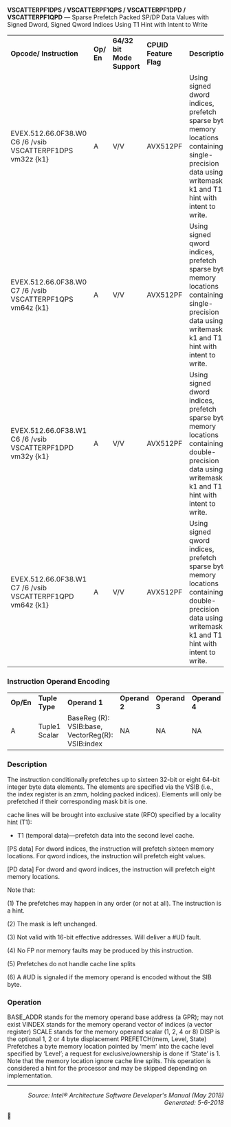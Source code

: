 <b>VSCATTERPF1DPS / VSCATTERPF1QPS / VSCATTERPF1DPD / VSCATTERPF1QPD</b> — Sparse Prefetch Packed SP/DP Data Values with Signed Dword, Signed Qword Indices Using T1 Hint with Intent to Write
<table>
	<tr>
		<td><b>Opcode/ Instruction</b></td>
		<td><b>Op/ En</b></td>
		<td><b>64/32 bit Mode Support</b></td>
		<td><b>CPUID Feature Flag</b></td>
		<td><b>Description</b></td>
	</tr>
	<tr>
		<td>EVEX.512.66.0F38.W0 C6 /6 /vsib VSCATTERPF1DPS vm32z {k1}</td>
		<td>A</td>
		<td>V/V</td>
		<td>AVX512PF</td>
		<td>Using signed dword indices, prefetch sparse byte memory locations containing single-precision data using writemask k1 and T1 hint with intent to write.</td>
	</tr>
	<tr>
		<td>EVEX.512.66.0F38.W0 C7 /6 /vsib VSCATTERPF1QPS vm64z {k1}</td>
		<td>A</td>
		<td>V/V</td>
		<td>AVX512PF</td>
		<td>Using signed qword indices, prefetch sparse byte memory locations containing single-precision data using writemask k1 and T1 hint with intent to write.</td>
	</tr>
	<tr>
		<td>EVEX.512.66.0F38.W1 C6 /6 /vsib VSCATTERPF1DPD vm32y {k1}</td>
		<td>A</td>
		<td>V/V</td>
		<td>AVX512PF</td>
		<td>Using signed dword indices, prefetch sparse byte memory locations containing double-precision data using writemask k1 and T1 hint with intent to write.</td>
	</tr>
	<tr>
		<td>EVEX.512.66.0F38.W1 C7 /6 /vsib VSCATTERPF1QPD vm64z {k1}</td>
		<td>A</td>
		<td>V/V</td>
		<td>AVX512PF</td>
		<td>Using signed qword indices, prefetch sparse byte memory locations containing double-precision data using writemask k1 and T1 hint with intent to write.</td>
	</tr>
</table>


### Instruction Operand Encoding
<table>
	<tr>
		<td><b>Op/En</b></td>
		<td><b>Tuple Type</b></td>
		<td><b>Operand 1</b></td>
		<td><b>Operand 2</b></td>
		<td><b>Operand 3</b></td>
		<td><b>Operand 4</b></td>
	</tr>
	<tr>
		<td>A</td>
		<td>Tuple1 Scalar</td>
		<td>BaseReg (R): VSIB:base, VectorReg(R): VSIB:index</td>
		<td>NA</td>
		<td>NA</td>
		<td>NA</td>
	</tr>
</table>


### Description
The instruction conditionally prefetches up to sixteen 32-bit or eight 64-bit integer byte data elements. The
elements are specified via the VSIB (i.e., the index register is an zmm, holding packed indices). Elements will only
be prefetched if their corresponding mask bit is one.

cache lines will be brought into exclusive state (RFO) specified by a locality hint (T1):

 *  T1 (temporal data)—prefetch data into the second level cache.

[PS data] For dword indices, the instruction will prefetch sixteen memory locations. For qword indices, the instruction
 will prefetch eight values.

[PD data] For dword and qword indices, the instruction will prefetch eight memory locations.

Note that:

(1) The prefetches may happen in any order (or not at all). The instruction is a hint.

(2) The mask is left unchanged.

(3) Not valid with 16-bit effective addresses. Will deliver a \#UD fault.

(4) No FP nor memory faults may be produced by this instruction.

(5) Prefetches do not handle cache line splits

(6) A \#UD is signaled if the memory operand is encoded without the SIB byte.

### Operation

BASE_ADDR stands for the memory operand base address (a GPR); may not exist
VINDEX stands for the memory operand vector of indices (a vector register)
SCALE stands for the memory operand scalar (1, 2, 4 or 8)
DISP is the optional 1, 2 or 4 byte displacement
PREFETCH(mem, Level, State) Prefetches a byte memory location pointed by ‘mem’ into the cache level specified by ‘Level’; a request 
for exclusive/ownership is done if ‘State’ is 1. Note that the memory location ignore cache line splits. This operation is considered a 
hint for the processor and may be skipped depending on implementation.

 --- 
<p align="right"><i>Source: Intel® Architecture Software Developer's Manual (May 2018)<br>Generated: 5-6-2018</i></p>
